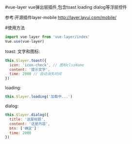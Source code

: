#vue-layer
vue弹出层插件,包含toast loading dialog等浮层控件

参考:开源插件layer-mobile http://layer.layui.com/mobile/

#使用方法
```javascript
import vue-layer from 'vue-layer/index'
Vue.use(vue-layer)
```

toast:
文字和图标:
```javascript
this.$layer.toast({
  icon: 'icon-check', // 图标clssName
  content: '提示文字',
  time: 2000 // 自动消失时间
})
```

loading: 
```javascript
this.$layer.loading('加载中...')
```
dialog:
```javascript
this.$layer.dialog({
  title: '这是标题',
  content: '这是内容',
  btn: ['确定']
  time: 2000
})
```
